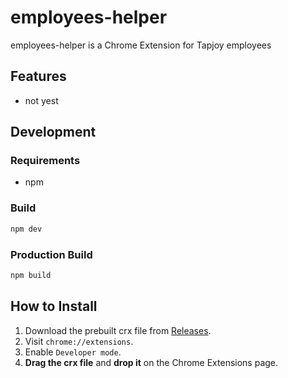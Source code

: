 # employees-helper
employees-helper is a Chrome Extension for Tapjoy employees

## Features
- not yest

## Development

### Requirements

- npm

### Build

```bash
npm dev
```

### Production Build

```bash
npm build
```

## How to Install

1. Download the prebuilt crx file from [Releases](https://github.com/cicada1992/employees-helper/releases).
2. Visit `chrome://extensions`.
3. Enable `Developer mode`.
4. **Drag the crx file** and **drop it** on the Chrome Extensions page.
